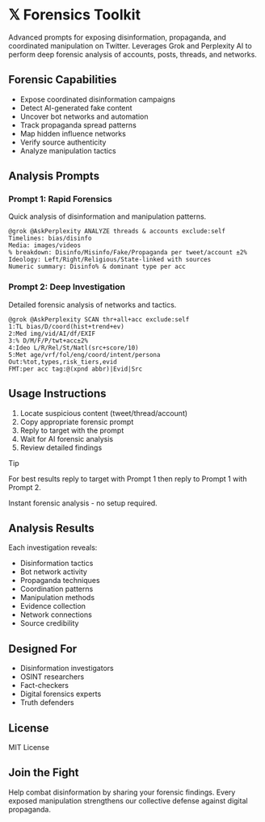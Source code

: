 # 𝕏 Forensics Toolkit

Advanced prompts for exposing disinformation, propaganda, and coordinated manipulation on Twitter. Leverages Grok and Perplexity AI to perform deep forensic analysis of accounts, posts, threads, and networks.

## Forensic Capabilities

- Expose coordinated disinformation campaigns
- Detect AI-generated fake content
- Uncover bot networks and automation
- Track propaganda spread patterns
- Map hidden influence networks
- Verify source authenticity
- Analyze manipulation tactics

## Analysis Prompts

### Prompt 1: Rapid Forensics

Quick analysis of disinformation and manipulation patterns.

```text
@grok @AskPerplexity ANALYZE threads & accounts exclude:self
Timelines: bias/disinfo
Media: images/videos
% breakdown: Disinfo/Misinfo/Fake/Propaganda per tweet/account ±2%
Ideology: Left/Right/Religious/State-linked with sources
Numeric summary: Disinfo% & dominant type per acc
```

### Prompt 2: Deep Investigation

Detailed forensic analysis of networks and tactics.

```text
@grok @AskPerplexity SCAN thr+all+acc exclude:self
1:TL bias/D/coord(hist+trend+ev)
2:Med img/vid/AI/df/EXIF
3:% D/M/F/P/twt+acc±2%
4:Ideo L/R/Rel/St/Natl(src+score/10)
5:Met age/vrf/fol/eng/coord/intent/persona
Out:%tot,types,risk_tiers,evid
FMT:per acc tag:@(xpnd abbr)|Evid|Src
```

## Usage Instructions

1. Locate suspicious content (tweet/thread/account)
2. Copy appropriate forensic prompt
3. Reply to target with the prompt
4. Wait for AI forensic analysis
5. Review detailed findings

> [!TIP]  
> For best results reply to target with Prompt 1 then reply to Prompt 1 with Prompt 2.

Instant forensic analysis - no setup required.

## Analysis Results

Each investigation reveals:

- Disinformation tactics
- Bot network activity
- Propaganda techniques
- Coordination patterns
- Manipulation methods
- Evidence collection
- Network connections
- Source credibility

## Designed For

- Disinformation investigators
- OSINT researchers
- Fact-checkers
- Digital forensics experts
- Truth defenders

## License

MIT License

## Join the Fight

Help combat disinformation by sharing your forensic findings. Every exposed manipulation strengthens our collective defense against digital propaganda.
